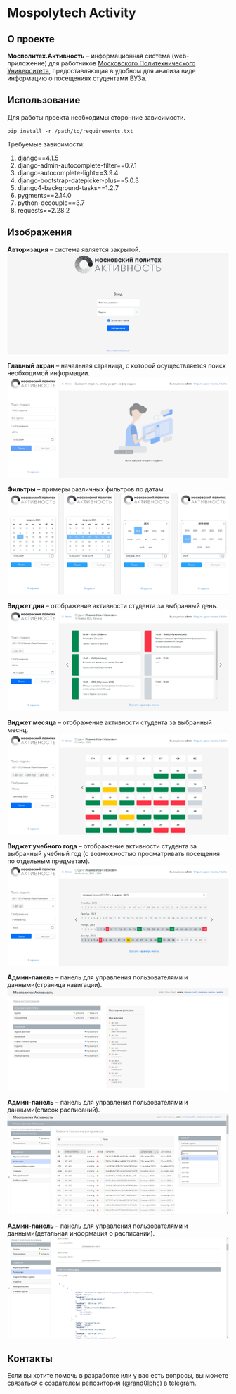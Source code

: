 # Mospolytech Activity

## О проекте

__Мосполитех.Активность__ – информационная система (web-приложение) для работников [Московского Политехнического Университета](https://mospolytech.ru/), предоставляющая в удобном для анализа виде информацию о посещениях студентами ВУЗа.


## Использование

Для работы проекта необходимы сторонние зависимости.

```
pip install -r /path/to/requirements.txt
```

Требуемые зависимости:

1. django==4.1.5
2. django-admin-autocomplete-filter==0.7.1
3. django-autocomplete-light==3.9.4
4. django-bootstrap-datepicker-plus==5.0.3
5. django4-background-tasks==1.2.7
6. pygments==2.14.0
7. python-decouple==3.7
8. requests==2.28.2


## Изображения

__Авторизация__ – система является закрытой.
![Авторизация](img/1.jpg)

__Главный экран__ – начальная страница, с которой осуществляется поиск необходимой информации.
![Главный экран](img/2.jpg)

__Фильтры__ – примеры различных фильтров по датам.
![Фильтры](img/3.jpg)

__Виджет дня__ – отображение активности студента за выбранный день.
![День](img/4.jpg)

__Виджет месяца__ – отображение активности студента за выбранный месяц.
![Месяц](img/5.jpg)

__Виджет учебного года__ – отображение активности студента за выбранный учебный год (с возможностью просматривать посещения по отдельным предметам).
![Учебный год](img/6.jpg)

__Админ-панель__ – панель для управления пользователями и данными(страница навигации).
![Админ-панель 1](img/7.jpg)

__Админ-панель__ – панель для управления пользователями и данными(список расписаний).
![Админ-панель 2](img/8.jpg)

__Админ-панель__ – панель для управления пользователями и данными(детальная информация о расписании).
![Админ-панель 3](img/9.jpg)


## Контакты

Если вы хотите помочь в разработке или у вас есть вопросы, вы можете связаться с создателем репозитория ([@rand0lphc](https://t.me/rand0lphc)) в telegram.
